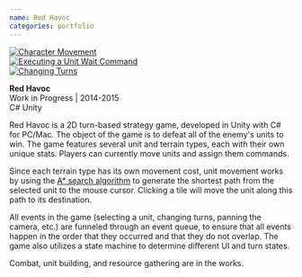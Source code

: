 ```yaml
---
name: Red Havoc
categories: portfolio
---
```


<div class="row">
  <div class="col-xs-6 col-md-3">
    <a href="{{ site.url }}/assets/images/red_havoc_screenshot1.png" class="thumbnail">
      <img src="{{ site.url }}/assets/images/red_havoc_screenshot1.png" alt="Character Movement">
    </a>
  </div>
  <div class="col-xs-6 col-md-3">
    <a href="{{ site.url }}/assets/images/red_havoc_screenshot2.png" class="thumbnail">
      <img src="{{ site.url }}/assets/images/red_havoc_screenshot2.png" alt="Executing a Unit Wait Command">
    </a>
  </div>
  <div class="col-xs-6 col-md-3">
    <a href="{{ site.url }}/assets/images/red_havoc_screenshot3.png" class="thumbnail">
      <img src="{{ site.url }}/assets/images/red_havoc_screenshot3.png" alt="Changing Turns">
    </a>
  </div>
</div>

**Red Havoc** <br />
Work in Progress | 2014-2015<br />
<span class="label label-primary">C#</span>
<span class="label label-primary">Unity</span><br />

Red Havoc is a 2D turn-based strategy game, developed in Unity with C# for PC/Mac.
The object of the game is to defeat all of the enemy's units to win. The game features
several unit and terrain types, each with their own unique stats. Players can currently
move units and assign them commands.

Since each terrain type has its own movement cost,
unit movement works by using the [A* search algorithm](https://en.wikipedia.org/wiki/A*_search_algorithm)
to generate the shortest path from the selected unit to the mouse cursor. Clicking a tile will
move the unit along this path to its destination.

All events in the game (selecting a unit, changing turns, panning the camera, etc.) are funneled through
an event queue, to ensure that all events happen in the order that they occurred and that they do not
overlap. The game also utilizes a state machine to determine different UI and turn states.

Combat, unit building, and resource gathering are in the works.
